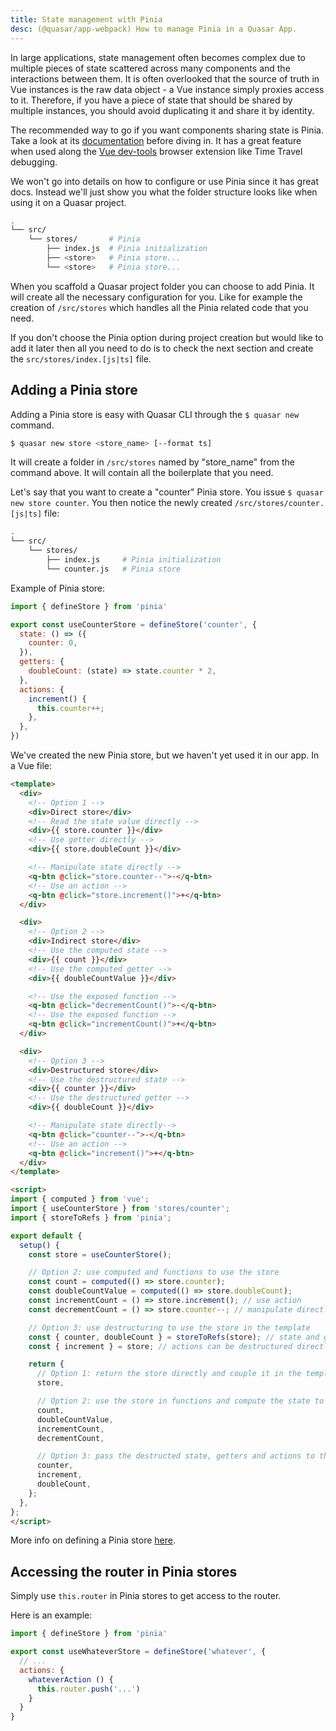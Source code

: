 ```yaml
---
title: State management with Pinia
desc: (@quasar/app-webpack) How to manage Pinia in a Quasar App.
---
```

In large applications, state management often becomes complex due to multiple pieces of state scattered across many components and the interactions between them. It is often overlooked that the source of truth in Vue instances is the raw data object - a Vue instance simply proxies access to it. Therefore, if you have a piece of state that should be shared by multiple instances, you should avoid duplicating it and share it by identity.

The recommended way to go if you want components sharing state is Pinia. Take a look at its [documentation](https://pinia.vuejs.org/) before diving in. It has a great feature when used along the [Vue dev-tools](https://github.com/vuejs/vue-devtools) browser extension like Time Travel debugging.

We won't go into details on how to configure or use Pinia since it has great docs. Instead we'll just show you what the folder structure looks like when using it on a Quasar project.

```bash
.
└── src/
    └── stores/       # Pinia
        ├── index.js  # Pinia initialization
        ├── <store>   # Pinia store...
        └── <store>   # Pinia store...
```

When you scaffold a Quasar project folder you can choose to add Pinia. It will create all the necessary configuration for you. Like for example the creation of `/src/stores` which handles all the Pinia related code that you need.

If you don't choose the Pinia option during project creation but would like to add it later then all you need to do is to check the next section and create the `src/stores/index.[js|ts]` file.


## Adding a Pinia store
Adding a Pinia store is easy with Quasar CLI through the `$ quasar new` command.

```bash
$ quasar new store <store_name> [--format ts]
```

It will create a folder in `/src/stores` named by "store_name" from the command above. It will contain all the boilerplate that you need.

Let's say that you want to create a "counter" Pinia store. You issue `$ quasar new store counter`. You then notice the newly created `/src/stores/counter.[js|ts]` file:

```bash
.
└── src/
    └── stores/
        ├── index.js     # Pinia initialization
        └── counter.js   # Pinia store
```

Example of Pinia store:

```js
import { defineStore } from 'pinia'

export const useCounterStore = defineStore('counter', {
  state: () => ({
    counter: 0,
  }),
  getters: {
    doubleCount: (state) => state.counter * 2,
  },
  actions: {
    increment() {
      this.counter++;
    },
  },
})
```

We've created the new Pinia store, but we haven't yet used it in our app. In a Vue file:

```html
<template>
  <div>
    <!-- Option 1 -->
    <div>Direct store</div>
    <!-- Read the state value directly -->
    <div>{{ store.counter }}</div>
    <!-- Use getter directly -->
    <div>{{ store.doubleCount }}</div>

    <!-- Manipulate state directly -->
    <q-btn @click="store.counter--">-</q-btn>
    <!-- Use an action -->
    <q-btn @click="store.increment()">+</q-btn>
  </div>

  <div>
    <!-- Option 2 -->
    <div>Indirect store</div>
    <!-- Use the computed state -->
    <div>{{ count }}</div>
    <!-- Use the computed getter -->
    <div>{{ doubleCountValue }}</div>

    <!-- Use the exposed function -->
    <q-btn @click="decrementCount()">-</q-btn>
    <!-- Use the exposed function -->
    <q-btn @click="incrementCount()">+</q-btn>
  </div>

  <div>
    <!-- Option 3 -->
    <div>Destructured store</div>
    <!-- Use the destructured state -->
    <div>{{ counter }}</div>
    <!-- Use the destructured getter -->
    <div>{{ doubleCount }}</div>

    <!-- Manipulate state directly-->
    <q-btn @click="counter--">-</q-btn>
    <!-- Use an action -->
    <q-btn @click="increment()">+</q-btn>
  </div>
</template>

<script>
import { computed } from 'vue';
import { useCounterStore } from 'stores/counter';
import { storeToRefs } from 'pinia';

export default {
  setup() {
    const store = useCounterStore();

    // Option 2: use computed and functions to use the store
    const count = computed(() => store.counter);
    const doubleCountValue = computed(() => store.doubleCount);
    const incrementCount = () => store.increment(); // use action
    const decrementCount = () => store.counter--; // manipulate directly

    // Option 3: use destructuring to use the store in the template
    const { counter, doubleCount } = storeToRefs(store); // state and getters need "storeToRefs"
    const { increment } = store; // actions can be destructured directly

    return {
      // Option 1: return the store directly and couple it in the template
      store,

      // Option 2: use the store in functions and compute the state to use in the template
      count,
      doubleCountValue,
      incrementCount,
      decrementCount,

      // Option 3: pass the destructed state, getters and actions to the template
      counter,
      increment,
      doubleCount,
    };
  },
};
</script>
```

More info on defining a Pinia store [here](https://pinia.vuejs.org/core-concepts/).

## Accessing the router in Pinia stores

Simply use `this.router` in Pinia stores to get access to the router.

Here is an example:
```js
import { defineStore } from 'pinia'

export const useWhateverStore = defineStore('whatever', {
  // ...
  actions: {
    whateverAction () {
      this.router.push('...')
    }
  }
}
```